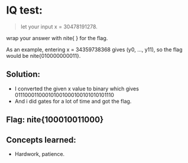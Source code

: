 # IQ test:
> let your input x = 30478191278.

wrap your answer with nite{ } for the flag.

As an example, entering x = 34359738368 gives (y0, ..., y11), so the flag would be nite{010000000011}.

## Solution: 
- I converted the given x value to binary which gives 011100011000101001000100101010101110
- And i did gates for a lot of time and got the flag.

## Flag: nite{100010011000}

## Concepts learned:
- Hardwork, patience.
